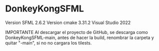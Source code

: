 # DonkeyKongSFML



Version SFML 2.6.2
Version cmake 3.31.2
Visual Studio 2022

IMPORTANTE
Al descargar el proyecto de GitHub, se descarga como DonkeyKongSFML-main, antes de hacer la build, renombrar la carpeta y quitar "-main", si no no cargara los tilests.